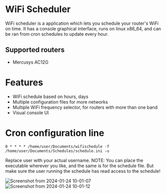# WiFi Scheduler
WiFi scheduler is a application which lets you schedule your router's WiFi on time. It has a console graphical interface, runs on linux x86_64, and can be ran from cron schedules to update every hour.

## Supported routers
- Mercusys AC12G

# Features
- WiFi schedule based on hours, days
- Multiple configuration files for more networks
- Multiple WiFi frequency selector, for routers with more than one band
- Visual console UI

# Cron configuration line
```
0 * * * * /home/user/Documents/wifischedule -f /home/user/Documents/Schedules/schedule.ini -u
```
Replace user with your actual username.
NOTE: You can place the executable wherever you like, and the same is for the schedule file. But make sure the user running the schedule has read access to the schedule!

![Screenshot from 2024-01-24 10-01-07](https://github.com/Codrax/Wifi-Scheduler/assets/68193064/f5e3f5d3-b3c4-473d-91bf-fb11d87731b2)
![Screenshot from 2024-01-24 10-01-12](https://github.com/Codrax/Wifi-Scheduler/assets/68193064/48ac000f-22fd-459e-aa00-062766136a91)
